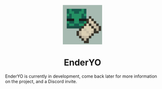 <div align="center">

<img alt="EnderYO Icon" src="UntitledToght.png" width="128">

# EnderYO
</div>
EnderYO is currently in development, come back later for more information on the project, and a Discord invite.
